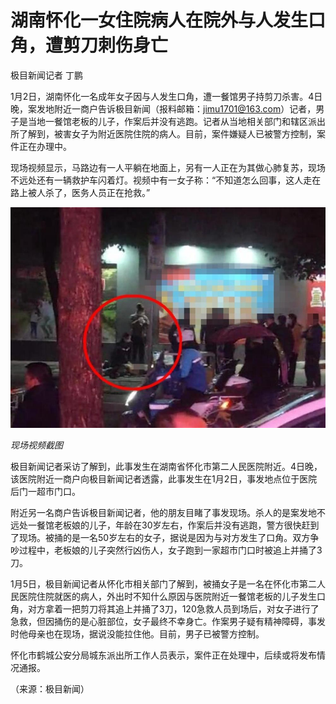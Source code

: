# 湖南怀化一女住院病人在院外与人发生口角，遭剪刀刺伤身亡

极目新闻记者 丁鹏

1月2日，湖南怀化一名成年女子因与人发生口角，遭一餐馆男子持剪刀杀害。4日晚，案发地附近一商户告诉极目新闻（报料邮箱：jimu1701@163.com）记者，男子是当地一餐馆老板的儿子，作案后并没有逃跑。记者从当地相关部门和辖区派出所了解到，被害女子为附近医院住院的病人。目前，案件嫌疑人已被警方控制，案件正在办理中。

现场视频显示，马路边有一人平躺在地面上，另有一人正在为其做心肺复苏，现场不远处还有一辆救护车闪着灯。视频中有一女子称：“不知道怎么回事，这人走在路上被人杀了，医务人员正在抢救。”

![625bd9bf062b522684226cde46afa94d.jpg](https://raw.githubusercontent.com/qqhsx/qqnews_image/main/2024/01/05/湖南怀化一女住院病人在院外与人发生口角，遭剪刀刺伤身亡/625bd9bf062b522684226cde46afa94d.jpg)

_现场视频截图_

极目新闻记者采访了解到，此事发生在湖南省怀化市第二人民医院附近。4日晚，该医院附近一商户向极目新闻记者透露，此事发生在1月2日，事发地点位于医院后门一超市门口。

附近另一名商户告诉极目新闻记者，他的朋友目睹了事发现场。杀人的是案发地不远处一餐馆老板娘的儿子，年龄在30岁左右，作案后并没有逃跑，警方很快赶到了现场。被捅的是一名50岁左右的女子，据说是因为与对方发生了口角。双方争吵过程中，老板娘的儿子突然行凶伤人，女子跑到一家超市门口时被追上并捅了3刀。

1月5日，极目新闻记者从怀化市相关部门了解到，被捅女子是一名在怀化市第二人民医院住院就医的病人，外出时不知什么原因与医院附近一餐馆老板的儿子发生口角，对方拿着一把剪刀将其追上并捅了3刀，120急救人员到场后，对女子进行了急救，但因捅伤的是心脏部位，女子最终不幸身亡。作案男子疑有精神障碍，事发时他母亲也在现场，据说没能拉住他。目前，男子已被警方控制。

怀化市鹤城公安分局城东派出所工作人员表示，案件正在处理中，后续或将发布情况通报。

（来源：极目新闻）

